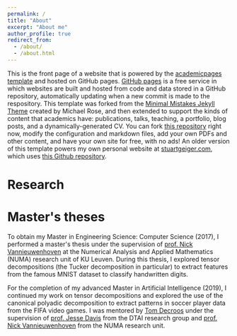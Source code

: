```yaml
---
permalink: /
title: "About"
excerpt: "About me"
author_profile: true
redirect_from: 
  - /about/
  - /about.html
---
```


This is the front page of a website that is powered by the [academicpages template](https://github.com/academicpages/academicpages.github.io) and hosted on GitHub pages. [GitHub pages](https://pages.github.com) is a free service in which websites are built and hosted from code and data stored in a GitHub repository, automatically updating when a new commit is made to the respository. This template was forked from the [Minimal Mistakes Jekyll Theme](https://mmistakes.github.io/minimal-mistakes/) created by Michael Rose, and then extended to support the kinds of content that academics have: publications, talks, teaching, a portfolio, blog posts, and a dynamically-generated CV. You can fork [this repository](https://github.com/academicpages/academicpages.github.io) right now, modify the configuration and markdown files, add your own PDFs and other content, and have your own site for free, with no ads! An older version of this template powers my own personal website at [stuartgeiger.com](http://stuartgeiger.com), which uses [this Github repository](https://github.com/staeiou/staeiou.github.io).

Research
======


Master's theses
======
To obtain my Master in Engineering Science: Computer Science (2017), I performed a master's thesis under the supervision of [prof. Nick Vannieuwenhoven](https://people.cs.kuleuven.be/~nick.vannieuwenhoven/) at the Numerical Analysis and Applied Mathematics (NUMA) research unit of KU Leuven.
During this thesis, I explored tensor decompositions (the Tucker decomposition in particular) to extract features from the famous MNIST dataset to classify handwritten digits.

For the completion of my advanced Master in Artificial Intelligence (2019), I continued my work on tensor decompositions and explored the use of the canonical polyadic decomposition to extract patterns in soccer player data from the FIFA video games.
I was mentored by [Tom Decroos](https://tomdecroos.github.io/) under the supervision of [prof. Jesse Davis](https://people.cs.kuleuven.be/~jesse.davis/) from the DTAI research group and [prof. Nick Vannieuwenhoven](https://people.cs.kuleuven.be/~nick.vannieuwenhoven/) from the NUMA research unit.
